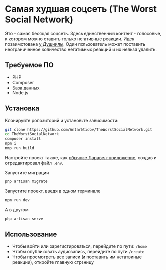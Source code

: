 # Самая худшая соцсеть (The Worst Social Network)

Это - самая бесяцая соцсеть. Здесь единственный контент - голосовые, к котором можно ставить только негативные реакции. Идея позаимстована [у Душнилы](https://www.youtube.com/watch?v=ZylVaL5GR6E). Один пользователь может поставить неограниченное количество негативных реакций и их нельзя удалить.

## Требуемое ПО

* PHP
* Composer
* База данных
* Node.js

## Установка

Клонируйте ропозиторий и установите зависимости:

```bash
git clone https://github.com/Antarktidov/TheWorstSocialNetwork.git
cd TheWorstSocialNetwork
composer install
npm i
nmp run build
```

Настройте проект также, как [обычное Ларавел-приложение](https://laravel.com/docs/11.x/installation#initial-configuration), создав и отредактировал файл ```.env```.

Запустите миграции
```bash
php artisan migrate
```

Запустите проект, введя в одном терминале
```bash
npm run dev
```

А в другом
```bash
php artisan serve
```

## Использование

* Чтобы войти или зарегистироваться, перейдите по пути: ```/home```
* Чтобы опубликовать аудиозапись, перейдите по пути ```/create```
* Чтобы просмотреть все записи (и поставить им негатвиные реакции), откройте главную страницу
